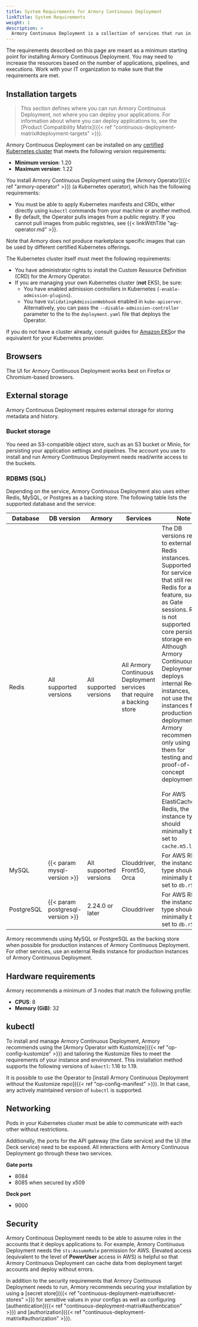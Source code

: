 ```yaml
---
title: System Requirements for Armory Continuous Deployment
linkTitle: System Requirements
weight: 1
description: >
  Armory Continuous Deployment is a collection of services that run in a Kubernetes cluster. In addition to the cluster, other requirements, such as storage, need to be met to run Armory Continuous Deployment for production environments.
---
```


The requirements described on this page are meant as a minimum starting point for installing Armory Continuous Deployment. You may need to increase the resources based on the number of applications, pipelines, and executions. Work with your IT organization to make sure that the requirements are met.

## Installation targets

> This section defines where you can run Armory Continuous Deployment, not where you can deploy your applications. For information about where you can deploy applications to, see the [Product Compatibility Matrix]({{< ref "continuous-deployment-matrix#deployment-targets" >}}).

Armory Continuous Deployment can be installed on any [certified Kubernetes cluster](https://www.cncf.io/certification/software-conformance/) that meets the following version requirements:

* **Minimum version**: 1.20
* **Maximum version**: 1.22
<!-- track EKS versions -->

You install Armory Continuous Deployment using the [Armory Operator]({{< ref "armory-operator" >}}) (a Kubernetes operator), which has the following requirements:

- You must be able to apply Kubernetes manifests and CRDs, either directly using `kubectl` commands from your machine or another method.
- By default, the Operator pulls images from a public registry. If you cannot pull images from public registries, see {{< linkWithTitle "ag-operator.md" >}}.

Note that Armory does not produce marketplace specific images that can be used by different certified Kubernetes offerings.

The Kubernetes cluster itself must meet the following requirements:

* You have administrator rights to install the Custom Resource Definition (CRD) for the Armory Operator.
* If you are managing your own Kubernetes cluster (**not** EKS), be sure:
   * You have enabled admission controllers in Kubernetes (`-enable-admission-plugins`).
   * You have `ValidatingAdmissionWebhook` enabled in `kube-apiserver`. Alternatively, you can pass the `--disable-admission-controller` parameter to the to the `deployment.yaml` file that deploys the Operator.

If you do not have a cluster already, consult guides for [Amazon EKS](https://docs.aws.amazon.com/eks/latest/userguide/getting-started-console.html)or the equivalent for your Kubernetes provider.

## Browsers

The UI for Armory Continuous Deployment works best on Firefox or Chromium-based browsers.

## External storage

Armory Continuous Deployment requires external storage for storing metadata and history.

### Bucket storage

You need an S3-compatible object store, such as an S3 bucket or Minio, for persisting your application settings and pipelines. The account you use to install and run Armory Continuous Deployment needs read/write access to the buckets.

### RDBMS (SQL)

Depending on the service, Armory Continuous Deployment also uses either Redis, MySQL, or Postgres as a backing store. The following table lists the supported database and the  service:

| Database | DB version             | Armory                 | Services                                  | Note                                                                                                                       |
| -------- | ---------------------- | ---------------------- | --------------------------------------------------- | -------------------------------------------------------------------------------------------------------------------------- |
| Redis    | All supported versions | All supported versions | All Armory Continuous Deployment services that require a backing store | The DB versions refer to external Redis instances. Supported only for services that still require Redis for a feature, such as Gate sessions. Redis is not supported as a core persistent storage engine. Although Armory Continuous Deployment deploys internal Redis instances, do not use these instances for production deployments. Armory recommends only using them for testing and proof-of-concept deployments. <br/><br/> For AWS ElastiCache for Redis, the instance type should minimally be set to `cache.m5.large`. |
| MySQL    | {{< param mysql-version >}}  | All supported versions | Clouddriver, Front50, Orca                          | For AWS RDS, the instance type should minimally be set to `db.r5`.                                                                                                                           |
| PostgreSQL    | {{< param postgresql-version >}}  | 2.24.0 or later | Clouddriver                          | For AWS RDS, the instance type should minimally be set to `db.r5`.                                                                                                                           |

Armory recommends using MySQL or PostgreSQL as the backing store when possible for production instances of Armory Continuous Deployment. For other services, use an external Redis instance for production instances of Armory Continuous Deployment.

## Hardware requirements

Armory recommends a minimum of 3 nodes that match the following profile:

* **CPUS**: 8
* **Memory (GiB)**: 32

## kubectl

To install and manage Armory Continuous Deployment, Armory recommends using the [Armory Operator with Kustomize]({{< ref "op-config-kustomize" >}}) and tailoring the Kustomize files to meet the requirements of your instance and environment. This installation method supports the following versions of `kubectl`: 1.16 to 1.19.
<!-- this is cause of the go-yaml bug: https://github.com/kubernetes-sigs/kustomize/issues/3605 -->

It is possible to use the Operator to [install Armory Continuous Deployment without the Kustomize repo]({{< ref "op-config-manifest" >}}). In that case, any actively maintained version of `kubectl` is supported.

## Networking

Pods in your Kubernetes cluster must be able to communicate with each other without restrictions.

Additionally, the ports for the API gateway (the Gate service) and the UI (the Deck service) need to be exposed. All interactions with Armory Continuous Deployment go through these two services.

**Gate ports**

* 8084
* 8085 when secured by x509

**Deck port**

* 9000

## Security

Armory Continuous Deployment needs to be able to assume roles in the accounts that it deploys applications to. For example, Armory Continuous Deployment needs the `sts:AssumeRole` permission for AWS. Elevated access (equivalent to the level of **PowerUser** access in AWS) is helpful so that Armory Continuous Deployment can cache data from deployment target accounts and deploy without errors.

In addition to the security requirements that Armory Continuous Deployment needs to run, Armory recommends securing your installation by using a [secret store]({{< ref "continuous-deployment-matrix#secret-stores" >}}) for sensitive values in your configs as well as configuring [authentication]({{< ref "continuous-deployment-matrix#authentication" >}}) and [authorization]({{< ref "continuous-deployment-matrix#authorization" >}}).
